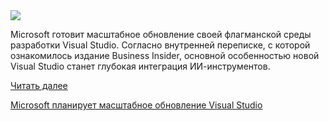 <!--2025-07-27 08:38:27-->
<div class="yb">
  <div class="rss habr"><img src="https://habrastorage.org/getpro/habr/upload_files/554/afb/d49/554afbd4912e00b79f158ec64e450f42.png" /><p>Microsoft готовит масштабное обновление своей флагманской среды разработки Visual Studio. Согласно внутренней переписке, с которой ознакомилось издание Business Insider,&nbsp;основной особенностью новой Visual Studio станет глубокая интеграция ИИ-инструментов.&nbsp;</p> <a href="https://habr.com/ru/articles/931436/#habracut">Читать далее</a> <p class="titl"><a href="https://habr.com/ru/news/931436/?utm_source=habrahabr&utm_medium=rss&utm_campaign=931436">Microsoft планирует масштабное обновление Visual Studio</a></p></div>
</div>
